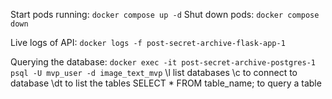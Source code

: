 Start pods running: `docker compose up -d`
Shut down pods: `docker compose down`

Live logs of API: `docker logs -f post-secret-archive-flask-app-1`

Querying the database: `docker exec -it post-secret-archive-postgres-1 psql -U mvp_user -d image_text_mvp`
    \l list databases
    \c to connect to database
    \dt to list the tables
    SELECT * FROM table_name; to query a table